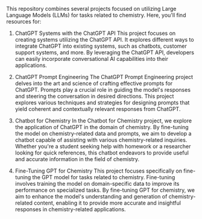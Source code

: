 This repository combines several projects focused on utilizing Large Language Models (LLMs) for tasks related to chemistry. Here, you'll find resources for:

1. ChatGPT Systems with the ChatGPT API
This project focuses on creating systems utilizing the ChatGPT API. It explores different ways to integrate ChatGPT into existing systems, such as chatbots, customer support systems, and more. By leveraging the ChatGPT API, developers can easily incorporate conversational AI capabilities into their applications.

2. ChatGPT Prompt Engineering
The ChatGPT Prompt Engineering project delves into the art and science of crafting effective prompts for ChatGPT. Prompts play a crucial role in guiding the model's responses and steering the conversation in desired directions. This project explores various techniques and strategies for designing prompts that yield coherent and contextually relevant responses from ChatGPT.

3. Chatbot for Chemistry
In the Chatbot for Chemistry project, we explore the application of ChatGPT in the domain of chemistry. By fine-tuning the model on chemistry-related data and prompts, we aim to develop a chatbot capable of assisting with various chemistry-related inquiries. Whether you're a student seeking help with homework or a researcher looking for quick references, this chatbot endeavors to provide useful and accurate information in the field of chemistry.

4. Fine-Tuning GPT for Chemistry
This project focuses specifically on fine-tuning the GPT model for tasks related to chemistry. Fine-tuning involves training the model on domain-specific data to improve its performance on specialized tasks. By fine-tuning GPT for chemistry, we aim to enhance the model's understanding and generation of chemistry-related content, enabling it to provide more accurate and insightful responses in chemistry-related applications.
